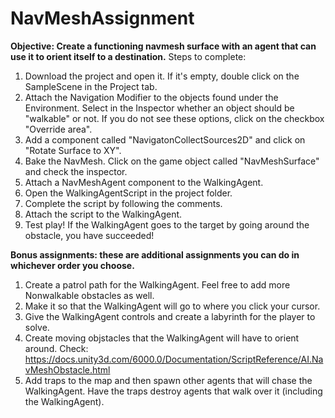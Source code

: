 # NavMeshAssignment

**Objective: Create a functioning navmesh surface with an agent that can use it to orient itself to a destination.**
Steps to complete:
1. Download the project and open it. If it's empty, double click on the SampleScene in the Project tab.
2. Attach the Navigation Modifier to the objects found under the Environment. Select in the Inspector whether an object should be "walkable" or not. If you do not see these options, click on the checkbox "Override area".
3. Add a component called "NavigatonCollectSources2D" and click on "Rotate Surface to XY".
4. Bake the NavMesh. Click on the game object called "NavMeshSurface" and check the inspector.
5. Attach a NavMeshAgent component to the WalkingAgent.
6. Open the WalkingAgentScript in the project folder.
7. Complete the script by following the comments.
8. Attach the script to the WalkingAgent.
9. Test play! If the WalkingAgent goes to the target by going around the obstacle, you have succeeded!

**Bonus assignments: these are additional assignments you can do in whichever order you choose.**
1. Create a patrol path for the WalkingAgent. Feel free to add more Nonwalkable obstacles as well.
2. Make it so that the WalkingAgent will go to where you click your cursor.
3. Give the WalkingAgent controls and create a labyrinth for the player to solve.
4. Create moving objstacles that the WalkingAgent will have to orient around. Check: https://docs.unity3d.com/6000.0/Documentation/ScriptReference/AI.NavMeshObstacle.html
5. Add traps to the map and then spawn other agents that will chase the WalkingAgent. Have the traps destroy agents that walk over it (including the WalkingAgent).
